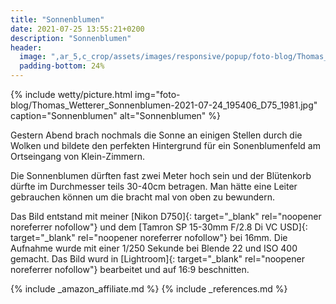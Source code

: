 ```yaml
---
title: "Sonnenblumen"
date: 2021-07-25 13:55:21+0200
description: "Sonnenblumen"
header:
  image: ",ar_5,c_crop/assets/images/responsive/popup/foto-blog/Thomas_Wetterer_Sonnenblumen-2021-07-24_195406_D75_1981.jpg"
  padding-bottom: 24%
---
```

{% include wetty/picture.html img="foto-blog/Thomas_Wetterer_Sonnenblumen-2021-07-24_195406_D75_1981.jpg" caption="Sonnenblumen" alt="Sonnenblumen" %}

Gestern Abend brach nochmals die Sonne an einigen Stellen durch die Wolken und bildete den perfekten Hintergrund für ein Sonenblumenfeld am Ortseingang von Klein-Zimmern.

Die Sonnenblumen dürften fast zwei Meter hoch sein und der Blütenkorb dürfte im Durchmesser teils 30-40cm betragen. Man hätte eine Leiter gebrauchen können um die bracht mal von oben zu bewundern.

Das Bild entstand mit meiner [Nikon D750]{: target="_blank" rel="noopener noreferrer nofollow"} und dem [Tamron SP 15-30mm F/2.8 Di VC USD]{: target="_blank" rel="noopener noreferrer nofollow"} bei 16mm. Die Aufnahme wurde mit einer 1/250 Sekunde bei Blende 22 und ISO 400 gemacht. Das Bild wurd in [Lightroom]{: target="_blank" rel="noopener noreferrer nofollow"} bearbeitet und auf 16:9 beschnitten.


{% include _amazon_affiliate.md %}
{% include _references.md %}
